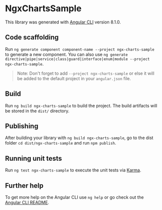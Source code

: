 # NgxChartsSample

This library was generated with [Angular CLI](https://github.com/angular/angular-cli) version 8.1.0.

## Code scaffolding

Run `ng generate component component-name --project ngx-charts-sample` to generate a new component. You can also use `ng generate directive|pipe|service|class|guard|interface|enum|module --project ngx-charts-sample`.
> Note: Don't forget to add `--project ngx-charts-sample` or else it will be added to the default project in your `angular.json` file. 

## Build

Run `ng build ngx-charts-sample` to build the project. The build artifacts will be stored in the `dist/` directory.

## Publishing

After building your library with `ng build ngx-charts-sample`, go to the dist folder `cd dist/ngx-charts-sample` and run `npm publish`.

## Running unit tests

Run `ng test ngx-charts-sample` to execute the unit tests via [Karma](https://karma-runner.github.io).

## Further help

To get more help on the Angular CLI use `ng help` or go check out the [Angular CLI README](https://github.com/angular/angular-cli/blob/master/README.md).

